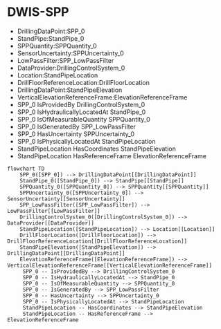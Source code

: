 # DWIS-SPP
- DrillingDataPoint:SPP_0
- StandPipe:StandPipe_0
- SPPQuantity:SPPQuantity_0
- SensorUncertainty:SPPUncertainty_0
- LowPassFilter:SPP_LowPassFilter
- DataProvider:DrillingControlSystem_0
- Location:StandPipeLocation
- DrillFloorReferenceLocation:DrillFloorLocation
- DrillingDataPoint:StandPipeElevation
- VerticalElevationReferenceFrame:ElevationReferenceFrame
- SPP_0 IsProvidedBy DrillingControlSystem_0
- SPP_0 IsHydraulicallyLocatedAt StandPipe_0
- SPP_0 IsOfMeasurableQuantity SPPQuantity_0
- SPP_0 IsGeneratedBy SPP_LowPassFilter
- SPP_0 HasUncertainty SPPUncertainty_0
- SPP_0 IsPhysicallyLocatedAt StandPipeLocation
- StandPipeLocation HasCoordinates StandPipeElevation
- StandPipeLocation HasReferenceFrame ElevationReferenceFrame
```mermaid
flowchart TD
	SPP_0([SPP_0]) --> DrillingDataPoint[[DrillingDataPoint]]
	StandPipe_0([StandPipe_0]) --> StandPipe[[StandPipe]]
	SPPQuantity_0([SPPQuantity_0]) --> SPPQuantity[[SPPQuantity]]
	SPPUncertainty_0([SPPUncertainty_0]) --> SensorUncertainty[[SensorUncertainty]]
	SPP_LowPassFilter([SPP_LowPassFilter]) --> LowPassFilter[[LowPassFilter]]
	DrillingControlSystem_0([DrillingControlSystem_0]) --> DataProvider[[DataProvider]]
	StandPipeLocation([StandPipeLocation]) --> Location[[Location]]
	DrillFloorLocation([DrillFloorLocation]) --> DrillFloorReferenceLocation[[DrillFloorReferenceLocation]]
	StandPipeElevation([StandPipeElevation]) --> DrillingDataPoint[[DrillingDataPoint]]
	ElevationReferenceFrame([ElevationReferenceFrame]) --> VerticalElevationReferenceFrame[[VerticalElevationReferenceFrame]]
	 SPP_0 -- IsProvidedBy --> DrillingControlSystem_0 
	 SPP_0 -- IsHydraulicallyLocatedAt --> StandPipe_0 
	 SPP_0 -- IsOfMeasurableQuantity --> SPPQuantity_0 
	 SPP_0 -- IsGeneratedBy --> SPP_LowPassFilter 
	 SPP_0 -- HasUncertainty --> SPPUncertainty_0 
	 SPP_0 -- IsPhysicallyLocatedAt --> StandPipeLocation 
	 StandPipeLocation -- HasCoordinates --> StandPipeElevation 
	 StandPipeLocation -- HasReferenceFrame --> ElevationReferenceFrame 
```
